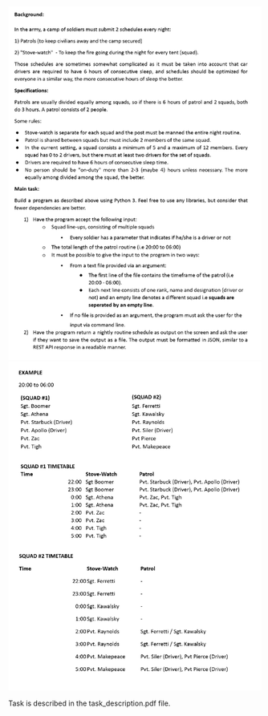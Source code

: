[![PDF Preview](task_preview.png)](./task_description.pdf)
[![PDF Preview](task_preview_2.png)](./task_description.pdf)

Task is described in the task_description.pdf file.
